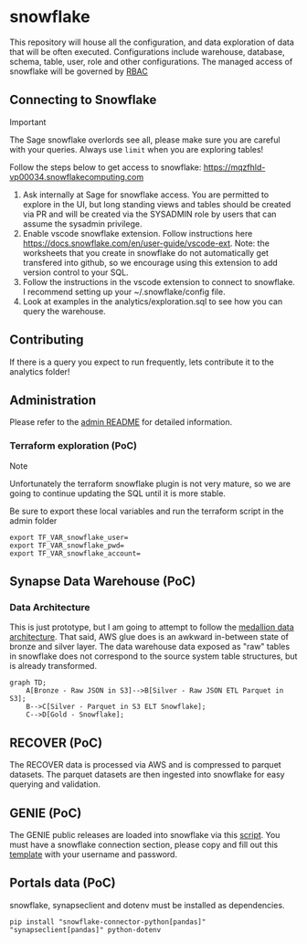 # snowflake

This repository will house all the configuration, and data exploration of data that will be often executed.  Configurations include warehouse, database, schema, table, user, role and other configurations. The managed access of snowflake will be governed by [RBAC](https://medium.com/snowflake/managed-access-schema-framework-in-rbac-1b63341be418)

## Connecting to Snowflake

> [!IMPORTANT]
> The Sage snowflake overlords see all, please make sure you are careful with your queries.  Always use `limit` when you are exploring tables!

Follow the steps below to get access to snowflake: https://mqzfhld-vp00034.snowflakecomputing.com

1. Ask internally at Sage for snowflake access.  You are permitted to explore in the UI, but long standing views and tables should be created via PR and will be created via the SYSADMIN role by users that can assume the sysadmin privilege.
1. Enable vscode snowflake extension. Follow instructions here https://docs.snowflake.com/en/user-guide/vscode-ext.  Note: the worksheets that you create in snowflake do not automatically get transfered into github, so we encourage using this extension to add version control to your SQL.
1. Follow the instructions in the vscode extension to connect to snowflake.  I recommend setting up your ~/.snowflake/config file.
1. Look at examples in the analytics/exploration.sql to see how you can query the warehouse.

## Contributing

If there is a query you expect to run frequently, lets contribute it to the analytics folder!


## Administration

Please refer to the [admin README](admin/README.md) for detailed information.

### Terraform exploration (PoC)

> [!NOTE]
> Unfortunately the terraform snowflake plugin is not very mature, so we are going to continue updating the SQL until it is more stable.

Be sure to export these local variables and run the terraform script in the admin folder
```
export TF_VAR_snowflake_user=
export TF_VAR_snowflake_pwd=
export TF_VAR_snowflake_account=
```

## Synapse Data Warehouse (PoC)

### Data Architecture

This is just prototype, but I am going to attempt to follow the [medallion data architecture](https://www.databricks.com/glossary/medallion-architecture). That said, AWS glue does is an awkward in-between state of bronze and silver layer. The data warehouse data exposed as "raw" tables in snowflake does not correspond to the source system table structures, but is already transformed.

```mermaid
graph TD;
    A[Bronze - Raw JSON in S3]-->B[Silver - Raw JSON ETL Parquet in S3];
    B-->C[Silver - Parquet in S3 ELT Snowflake];
    C-->D[Gold - Snowflake];
```

## RECOVER (PoC)

The RECOVER data is processed via AWS and is compressed to parquet datasets.  The parquet datasets are then ingested into snowflake for easy querying and validation.

## GENIE (PoC)

The GENIE public releases are loaded into snowflake via this [script](admin/genie_elt.py).  You must have a snowflake connection section, please copy and fill out this [template](.env_template) with your username and password.


## Portals data (PoC)

snowflake, synapseclient and dotenv must be installed as dependencies.

```
pip install "snowflake-connector-python[pandas]" "synapseclient[pandas]" python-dotenv
```
